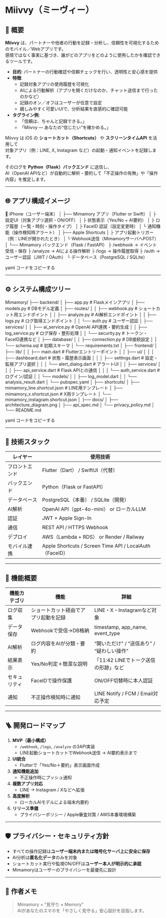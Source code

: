 # Miivvy（ミーヴィー）

## 🎯 概要
**Miivvy** は、パートナーや他者の行動を記録・分析し、信頼性を可視化するためのモバイル／Webアプリです。  
感情ではなく事実に基づき、誰がどのアプリをどのように使用したかを確認できるツールです。

- **目的**: パートナーの行動確認や信頼チェックを行い、透明性と安心感を提供
- **特徴**:
  - 記録対象アプリの使用履歴を可視化
  - AIによる行動解析（アプリを開くだけなのか、チャット送信まで行ったのかなど）
  - 記録のオン／オフはユーザーが任意で設定
  - 親しみやすく可愛いUIで、分析結果を直感的に確認可能
- **タグライン例**:
  - 「信頼は、ちゃんと記録できる。」
  - 「Miivvy — あなたの“信じたい”を確かめる。」

Miivvy は iOS の **ショートカット（Shortcuts）** や **スクリーンタイムAPI** を活用して  
対象アプリ（例：LINE, X, Instagram など）の起動・通知イベントを記録します。

そのログを **Python（Flask）バックエンド** に送信し、  
AI（OpenAI APIなど）が自動的に解析・要約して「不正操作の有無」や「操作内容」を推定します。

---

## 🌐 アプリ構成イメージ

📱 iPhone（ユーザー端末）
│
├── Mimamory アプリ（Flutter or Swift）
│ ├ 設定UI（対象アプリ選択・ON/OFF）
│ ├ 状態表示（Yes/No + AI要約）
│ ├ ログ履歴（一覧・時刻・操作タイプ）
│ ├ FaceID 認証（設定変更時）
│ └ 通知機能（操作検知時アラート）
│
├── Apple Shortcuts
│ ├ アプリ起動トリガー（例：LINEが開かれたとき）
│ └ Webhook送信（MimamoryサーバへPOST）
│
└── Mimamory バックエンド（Flask / FastAPI）
├ /webhook → イベント受信・保存
├ /analyze → AIによる操作解析
├ /logs → 操作履歴取得
├ /auth → ユーザー認証（JWT / OAuth）
└ データベース（PostgreSQL / SQLite）

yaml
コードをコピーする

---

## ⚙️ システム構成ツリー

Mimamory/
├── backend/
│ ├── app.py # Flaskメインアプリ
│ ├── models.py # DBモデル定義
│ ├── routes/
│ │ ├── webhook.py # ショートカット用エンドポイント
│ │ ├── analyze.py # AI解析エンドポイント
│ │ ├── logs.py # ログ取得エンドポイント
│ │ └── auth.py # ユーザー認証
│ ├── services/
│ │ ├── ai_service.py # OpenAI API連携・要約生成
│ │ ├── log_service.py # ログ保存・整形処理
│ │ └── security.py # トークン・FaceID連携など
│ ├── database/
│ │ ├── connection.py # DB接続設定
│ │ └── schema.sql # 初期スキーマ
│ └── requirements.txt
│
├── frontend/
│ ├── lib/
│ │ ├── main.dart # Flutterエントリーポイント
│ │ ├── ui/
│ │ │ ├── dashboard.dart # 状態・履歴表示画面
│ │ │ ├── settings.dart # 設定・監視アプリ選択
│ │ │ └── alert_dialog.dart # アラートUI
│ │ ├── services/
│ │ │ ├── api_service.dart # Flask APIとの通信
│ │ │ └── auth_service.dart # ログイン/認証
│ │ └── models/
│ │ ├── log_model.dart
│ │ └── analysis_result.dart
│ └── pubspec.yaml
│
├── shortcuts/
│ ├── mimamory_line.shortcut.json # LINE用テンプレート
│ ├── mimamory_x.shortcut.json # X用テンプレート
│ └── mimamory_instagram.shortcut.json
│
├── docs/
│ ├── architecture_diagram.png
│ ├── api_spec.md
│ └── privacy_policy.md
│
└── README.md

yaml
コードをコピーする

---

## 🧠 技術スタック

| レイヤー | 使用技術 |
|-----------|------------|
| フロントエンド | Flutter（Dart） / SwiftUI（代替） |
| バックエンド | Python（Flask or FastAPI） |
| データベース | PostgreSQL（本番） / SQLite（開発） |
| AI解析 | OpenAI API（gpt-4o-mini） or ローカルLLM |
| 認証 | JWT + Apple Sign-In |
| 通信 | REST API / HTTPS Webhook |
| デプロイ | AWS（Lambda + RDS） or Render / Railway |
| モバイル連携 | Apple Shortcuts / Screen Time API / LocalAuth（FaceID） |

---

## 🧩 機能概要

| 機能カテゴリ | 機能 | 詳細 |
|---------------|------|------|
| ログ収集 | ショートカット経由でアプリ起動を記録 | LINE・X・Instagramなど対象 |
| データ保存 | Webhookで受信→DB格納 | timestamp, app_name, event_type |
| AI解析 | ログ内容をAIが分類・要約 | “開いただけ” / “送信あり” / “疑わしい操作” |
| 結果表示 | Yes/No判定＋簡潔な説明 | 「11:42 LINEでトーク送信の形跡」など |
| セキュリティ | FaceIDで操作保護 | ON/OFF切替時に本人認証 |
| 通知 | 不正操作検知時に通知 | LINE Notify / FCM / Email対応予定 |

---

## 🪜 開発ロードマップ

1. **MVP（最小構成）**
   - `/webhook`, `/logs`, `/analyze` の3API実装
   - LINE起動ショートカットでWebhook送信 → AI要約表示まで
2. **UI統合**
   - Flutterで「Yes/No＋要約」表示画面作成
3. **通知機能追加**
   - 不正操作時にプッシュ通知
4. **複数アプリ対応**
   - LINE → Instagram / Xなどへ拡張
5. **高度解析**
   - ローカルAIモデルによる端末内要約
6. **リリース準備**
   - プライバシーポリシー / Apple審査対策 / AWS本番環境構築

---

## 🛡️ プライバシー・セキュリティ方針

- すべての操作記録は**ユーザー端末内または暗号化サーバ上に安全に保存**
- AI分析は**匿名化データ**のみを対象
- ショートカット実行や監視ON/OFFは**ユーザー本人が明示的に承認**
- Mimamoryはユーザーのプライバシーを最優先に設計

---

## 🧭 作者メモ

> Mimamory = “見守り × Memory”  
> AIがあなたのスマホを「やさしく見守る」安心設計を目指します。
